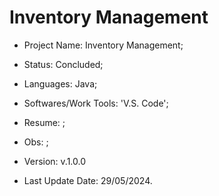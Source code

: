 # Inventory Management

- Project Name: Inventory Management;
- Status: Concluded;
- Languages: Java;
- Softwares/Work Tools: 'V.S. Code';
- Resume: ;
- Obs: ;
- Version: v.1.0.0


- Last Update Date: 29/05/2024.

##
